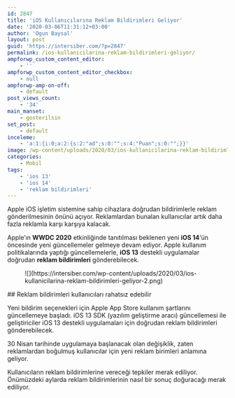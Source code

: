```yaml
---
id: 2847
title: 'iOS Kullanıcılarına Reklam Bildirimleri Geliyor'
date: '2020-03-06T11:31:12+03:00'
author: 'Ogun Baysal'
layout: post
guid: 'https://intersiber.com/?p=2847'
permalink: /ios-kullanicilarina-reklam-bildirimleri-geliyor/
ampforwp_custom_content_editor:
    - ''
ampforwp_custom_content_editor_checkbox:
    - null
ampforwp-amp-on-off:
    - default
post_views_count:
    - '34'
main_manset:
    - gosterilsin
set_post:
    - default
inceleme:
    - 'a:1:{i:0;a:2:{s:2:"ad";s:0:"";s:4:"Puan";s:0:"";}}'
image: /wp-content/uploads/2020/03/ios-kullanicilarina-reklam-bildirimleri-geliyor.jpg
categories:
    - Mobil
tags:
    - 'ios 13'
    - 'ios 14'
    - 'reklam bildirimleri'
---
```


Apple iOS işletim sistemine sahip cihazlara doğrudan bildirimlerle reklam gönderilmesinin önünü açıyor. Reklamlardan bunalan kullanıcılar artık daha fazla reklamla karşı karşıya kalacak.

Apple’ın **WWDC 2020** etkinliğinde tanıtılması beklenen yeni **iOS 14**‘ün öncesinde yeni güncellemeler gelmeye devam ediyor. Apple kullanım politikalarında yaptığı güncellemelerle, **iOS 13** destekli uygulamalar doğrudan **reklam bildirimleri** gönderebilecek.

<figure class="wp-block-image size-large">![](https://intersiber.com/wp-content/uploads/2020/03/ios-kullanicilarina-reklam-bildirimleri-geliyor-2.png)</figure>## Reklam bildirimleri kullanıcıları rahatsız edebilir

Yeni bildirim seçenekleri için Apple App Store kullanım şartlarını güncellemeye başladı. iOS 13 SDK (yazılım geliştirme aracı) güncellemesi ile geliştiriciler iOS 13 destekli uygulamaları için doğrudan reklam bildirimleri gönderebilecek.

30 Nisan tarihinde uygulamaya başlanacak olan değişiklik, zaten reklamlardan boğulmuş kullanıcılar için yeni reklam birimleri anlamına geliyor.

Kullanıcıların reklam bildirimlerine vereceği tepkiler merak ediliyor. Önümüzdeki aylarda reklam bildirimlerinin nasıl bir sonuç doğuracağı merak ediliyor.
